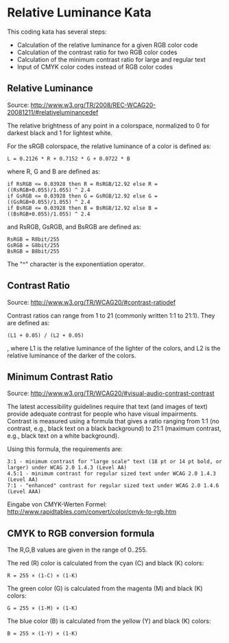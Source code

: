 Relative Luminance Kata
=======================

This coding kata has several steps:

* Calculation of the relative luminance for a given RGB color code
* Calculation of the contrast ratio for two RGB color codes
* Calculation of the minimum contrast ratio for large and regular text
* Input of CMYK color codes instead of RGB color codes

Relative Luminance
------------------

Source: http://www.w3.org/TR/2008/REC-WCAG20-20081211/#relativeluminancedef

The relative brightness of any point in a colorspace, normalized to 0 for darkest black and 1 for lightest white.
 
For the sRGB colorspace, the relative luminance of a color is defined as:
  
	L = 0.2126 * R + 0.7152 * G + 0.0722 * B
 
where R, G and B are defined as:
 
	if RsRGB <= 0.03928 then R = RsRGB/12.92 else R = ((RsRGB+0.055)/1.055) ^ 2.4
	if GsRGB <= 0.03928 then G = GsRGB/12.92 else G = ((GsRGB+0.055)/1.055) ^ 2.4
	if BsRGB <= 0.03928 then B = BsRGB/12.92 else B = ((BsRGB+0.055)/1.055) ^ 2.4
 
and RsRGB, GsRGB, and BsRGB are defined as:
 
	RsRGB = R8bit/255
	GsRGB = G8bit/255
	BsRGB = B8bit/255
 
The "^" character is the exponentiation operator.

Contrast Ratio
--------------

Source: http://www.w3.org/TR/WCAG20/#contrast-ratiodef

Contrast ratios can range from 1 to 21 (commonly written 1:1 to 21:1). They are defined as:
  
	(L1 + 0.05) / (L2 + 0.05)
 
, where L1 is the relative luminance of the lighter of the colors, and L2 is the relative luminance of the darker of the colors.

Minimum Contrast Ratio
----------------------

Source: http://www.w3.org/TR/WCAG20/#visual-audio-contrast-contrast
   
The latest accessibility guidelines require that text (and images of text) provide adequate contrast for people who have visual impairments. Contrast is measured using a formula that gives a ratio ranging from 1:1 (no contrast, e.g., black text on a black background) to 21:1 (maximum contrast, e.g., black text on a white background).
 
Using this formula, the requirements are:
 
	3:1 - minimum contrast for "large scale" text (18 pt or 14 pt bold, or larger) under WCAG 2.0 1.4.3 (Level AA)
	4.5:1 - minimum contrast for regular sized text under WCAG 2.0 1.4.3 (Level AA)
	7:1 - "enhanced" contrast for regular sized text under WCAG 2.0 1.4.6 (Level AAA)

Eingabe von CMYK-Werten
Formel: http://www.rapidtables.com/convert/color/cmyk-to-rgb.htm

CMYK to RGB conversion formula
------------------------------
 
The R,G,B values are given in the range of 0..255.
 
The red (R) color is calculated from the cyan (C) and black (K) colors:

	R = 255 × (1-C) × (1-K)
 
The green color (G) is calculated from the magenta (M) and black (K) colors:

	G = 255 × (1-M) × (1-K)
 
The blue color (B) is calculated from the yellow (Y) and black (K) colors:

	B = 255 × (1-Y) × (1-K)
